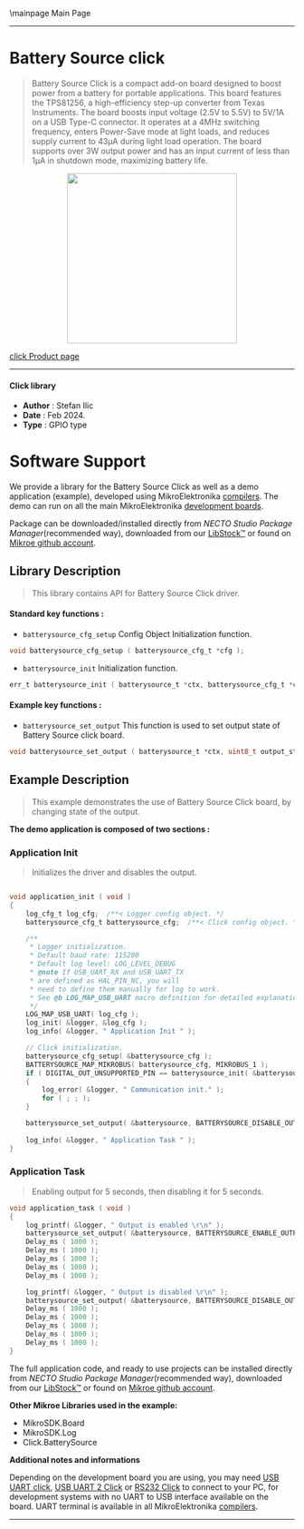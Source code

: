 \mainpage Main Page

---
# Battery Source click

> Battery Source Click is a compact add-on board designed to boost power from a battery for portable applications. This board features the TPS81256, a high-efficiency step-up converter from Texas Instruments. The board boosts input voltage (2.5V to 5.5V) to 5V/1A on a USB Type-C connector. It operates at a 4MHz switching frequency, enters Power-Save mode at light loads, and reduces supply current to 43μA during light load operation. The board supports over 3W output power and has an input current of less than 1µA in shutdown mode, maximizing battery life.

<p align="center">
  <img src="https://download.mikroe.com/images/click_for_ide/batterysource_click.png" height=300px>
</p>

[click Product page](https://www.mikroe.com/battery-source-click)

---


#### Click library

- **Author**        : Stefan Ilic
- **Date**          : Feb 2024.
- **Type**          : GPIO type


# Software Support

We provide a library for the Battery Source Click
as well as a demo application (example), developed using MikroElektronika
[compilers](https://www.mikroe.com/necto-studio).
The demo can run on all the main MikroElektronika [development boards](https://www.mikroe.com/development-boards).

Package can be downloaded/installed directly from *NECTO Studio Package Manager*(recommended way), downloaded from our [LibStock&trade;](https://libstock.mikroe.com) or found on [Mikroe github account](https://github.com/MikroElektronika/mikrosdk_click_v2/tree/master/clicks).

## Library Description

> This library contains API for Battery Source Click driver.

#### Standard key functions :

- `batterysource_cfg_setup` Config Object Initialization function.
```c
void batterysource_cfg_setup ( batterysource_cfg_t *cfg );
```

- `batterysource_init` Initialization function.
```c
err_t batterysource_init ( batterysource_t *ctx, batterysource_cfg_t *cfg );
```

#### Example key functions :

- `batterysource_set_output` This function is used to set output state of Battery Source click board.
```c
void batterysource_set_output ( batterysource_t *ctx, uint8_t output_state );
```

## Example Description

> This example demonstrates the use of Battery Source Click board, 
 by changing state of the output.

**The demo application is composed of two sections :**

### Application Init

> Initializes the driver and disables the output.

```c

void application_init ( void ) 
{
    log_cfg_t log_cfg;  /**< Logger config object. */
    batterysource_cfg_t batterysource_cfg;  /**< Click config object. */

    /** 
     * Logger initialization.
     * Default baud rate: 115200
     * Default log level: LOG_LEVEL_DEBUG
     * @note If USB_UART_RX and USB_UART_TX 
     * are defined as HAL_PIN_NC, you will 
     * need to define them manually for log to work. 
     * See @b LOG_MAP_USB_UART macro definition for detailed explanation.
     */
    LOG_MAP_USB_UART( log_cfg );
    log_init( &logger, &log_cfg );
    log_info( &logger, " Application Init " );

    // Click initialization.
    batterysource_cfg_setup( &batterysource_cfg );
    BATTERYSOURCE_MAP_MIKROBUS( batterysource_cfg, MIKROBUS_1 );
    if ( DIGITAL_OUT_UNSUPPORTED_PIN == batterysource_init( &batterysource, &batterysource_cfg ) ) 
    {
        log_error( &logger, " Communication init." );
        for ( ; ; );
    }

    batterysource_set_output( &batterysource, BATTERYSOURCE_DISABLE_OUTPUT );
    
    log_info( &logger, " Application Task " );
}

```

### Application Task

> Enabling output for 5 seconds, then disabling it for 5 seconds.

```c
void application_task ( void ) 
{
    log_printf( &logger, " Output is enabled \r\n" );
    batterysource_set_output( &batterysource, BATTERYSOURCE_ENABLE_OUTPUT );
    Delay_ms ( 1000 );
    Delay_ms ( 1000 );
    Delay_ms ( 1000 );
    Delay_ms ( 1000 );
    Delay_ms ( 1000 );

    log_printf( &logger, " Output is disabled \r\n" );
    batterysource_set_output( &batterysource, BATTERYSOURCE_DISABLE_OUTPUT );
    Delay_ms ( 1000 );
    Delay_ms ( 1000 );
    Delay_ms ( 1000 );
    Delay_ms ( 1000 );
    Delay_ms ( 1000 );
}
```


The full application code, and ready to use projects can be installed directly from *NECTO Studio Package Manager*(recommended way), downloaded from our [LibStock&trade;](https://libstock.mikroe.com) or found on [Mikroe github account](https://github.com/MikroElektronika/mikrosdk_click_v2/tree/master/clicks).

**Other Mikroe Libraries used in the example:**

- MikroSDK.Board
- MikroSDK.Log
- Click.BatterySource

**Additional notes and informations**

Depending on the development board you are using, you may need
[USB UART click](https://www.mikroe.com/usb-uart-click),
[USB UART 2 Click](https://www.mikroe.com/usb-uart-2-click) or
[RS232 Click](https://www.mikroe.com/rs232-click) to connect to your PC, for
development systems with no UART to USB interface available on the board. UART
terminal is available in all MikroElektronika
[compilers](https://shop.mikroe.com/compilers).

---
